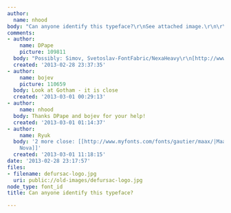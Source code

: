 ```yaml
---
author:
  name: nhood
body: "Can anyone identify this typeface?\r\nSee attached image.\r\n\r\nThanks!\r\n"
comments:
- author:
    name: DPape
    picture: 109811
  body: "Possibly: Simov, Svetoslav-FontFabric/NexaHeavy\r\n[http://www.myfonts.com/fonts/font-fabric/nexa/buy.html]][img:sites/default/files/old-images/defur1_5441.jpg]"
  created: '2013-02-28 23:37:35'
- author:
    name: bojev
    picture: 110659
  body: Look at Gotham - it is close
  created: '2013-03-01 00:29:13'
- author:
    name: nhood
  body: Thanks DPape and bojev for your help!
  created: '2013-03-01 01:14:37'
- author:
    name: Ryuk
  body: '2 more close: [[http://www.myfonts.com/fonts/gautier/maax/|Maax]] and [[http://www.myfonts.com/fonts/marksimonson/proxima-nova|Proxima
    Nova]]'
  created: '2013-03-01 11:18:15'
date: '2013-02-28 23:17:57'
files:
- filename: defursac-logo.jpg
  uri: public://old-images/defursac-logo.jpg
node_type: font_id
title: Can anyone identify this typeface?

---
```

